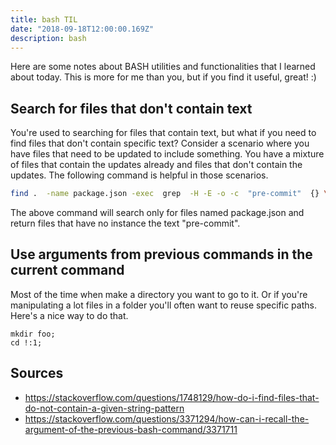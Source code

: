 ```yaml
---
title: bash TIL
date: "2018-09-18T12:00:00.169Z"
description: bash
---
```


Here are some notes about BASH utilities and functionalities that I learned about today. This is more for me than you, but if you find it useful, great! :)

## Search for files that don't contain text

You're used to searching for files that contain text, but what if you need to find files that don't contain specific text? Consider a scenario where you have files that need to be updated to include something. You have a mixture of files that contain the updates already and files that don't contain the updates. The following command is helpful in those scenarios.

```bash
find .  -name package.json -exec  grep  -H -E -o -c  "pre-commit"  {} \; | grep 0
```

The above command will search only for files named package.json and return files that have no instance the text "pre-commit".

## Use arguments from previous commands in the current command

Most of the time when make a directory you want to go to it. Or if you're manipulating a lot files in a folder you'll often want to reuse specific paths. Here's a nice way to do that.

```
mkdir foo;
cd !:1;
```

## Sources

- https://stackoverflow.com/questions/1748129/how-do-i-find-files-that-do-not-contain-a-given-string-pattern
- https://stackoverflow.com/questions/3371294/how-can-i-recall-the-argument-of-the-previous-bash-command/3371711

